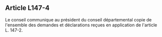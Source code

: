 ## Article L147-4

Le conseil communique au président du conseil départemental copie de l'ensemble des demandes et
déclarations reçues en application de l'article L. 147-2.

